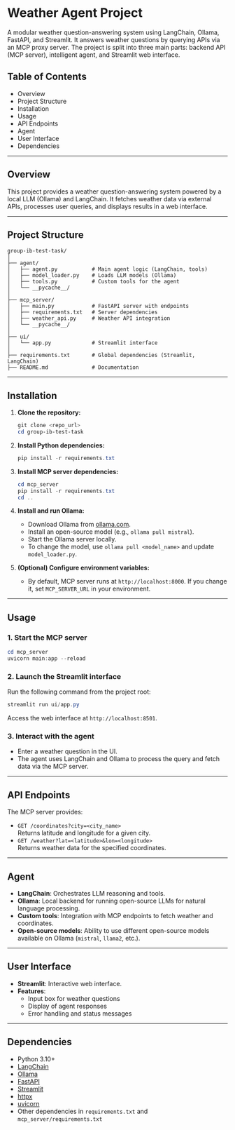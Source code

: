 # Weather Agent Project

A modular weather question-answering system using LangChain, Ollama, FastAPI, and Streamlit. It answers weather questions by querying APIs via an MCP proxy server. The project is split into three main parts: backend API (MCP server), intelligent agent, and Streamlit web interface.

## Table of Contents
- Overview
- Project Structure
- Installation
- Usage
- API Endpoints
- Agent
- User Interface
- Dependencies

---

## Overview
This project provides a weather question-answering system powered by a local LLM (Ollama) and LangChain. It fetches weather data via external APIs, processes user queries, and displays results in a web interface.

---

## Project Structure
```
group-ib-test-task/
│
├── agent/
│   ├── agent.py           # Main agent logic (LangChain, tools)
│   ├── model_loader.py    # Loads LLM models (Ollama)
│   ├── tools.py           # Custom tools for the agent
│   └── __pycache__/
│
├── mcp_server/
│   ├── main.py            # FastAPI server with endpoints
│   ├── requirements.txt   # Server dependencies
│   ├── weather_api.py     # Weather API integration
│   └── __pycache__/
│
├── ui/
│   └── app.py             # Streamlit interface
│
├── requirements.txt       # Global dependencies (Streamlit, LangChain)
├── README.md              # Documentation
```

---

## Installation

1. **Clone the repository:**
   ```powershell
   git clone <repo_url>
   cd group-ib-test-task
   ```

2. **Install Python dependencies:**
   ```powershell
   pip install -r requirements.txt
   ```

3. **Install MCP server dependencies:**
   ```powershell
   cd mcp_server
   pip install -r requirements.txt
   cd ..
   ```

4. **Install and run Ollama:**
   - Download Ollama from [ollama.com](https://ollama.com/).
   - Install an open-source model (e.g., `ollama pull mistral`).
   - Start the Ollama server locally.
   - To change the model, use `ollama pull <model_name>` and update `model_loader.py`.

5. **(Optional) Configure environment variables:**
   - By default, MCP server runs at `http://localhost:8000`. If you change it, set `MCP_SERVER_URL` in your environment.

---

## Usage

### 1. Start the MCP server
```powershell
cd mcp_server
uvicorn main:app --reload
```

### 2. Launch the Streamlit interface
Run the following command from the project root:
```powershell
streamlit run ui/app.py
```
Access the web interface at `http://localhost:8501`.

### 3. Interact with the agent
- Enter a weather question in the UI.
- The agent uses LangChain and Ollama to process the query and fetch data via the MCP server.

---

## API Endpoints
The MCP server provides:
- `GET /coordinates?city=<city_name>`  
    Returns latitude and longitude for a given city.
- `GET /weather?lat=<latitude>&lon=<longitude>`  
    Returns weather data for the specified coordinates.

---

## Agent
- **LangChain**: Orchestrates LLM reasoning and tools.
- **Ollama**: Local backend for running open-source LLMs for natural language processing.
- **Custom tools**: Integration with MCP endpoints to fetch weather and coordinates.
- **Open-source models**: Ability to use different open-source models available on Ollama (`mistral`, `llama2`, etc.).

---

## User Interface
- **Streamlit**: Interactive web interface.
- **Features**:
    - Input box for weather questions
    - Display of agent responses
    - Error handling and status messages

---

## Dependencies
- Python 3.10+
- [LangChain](https://python.langchain.com/)
- [Ollama](https://ollama.com/)
- [FastAPI](https://fastapi.tiangolo.com/)
- [Streamlit](https://streamlit.io/)
- [httpx](https://www.python-httpx.org/)
- [uvicorn](https://www.uvicorn.org/)
- Other dependencies in `requirements.txt` and `mcp_server/requirements.txt`


